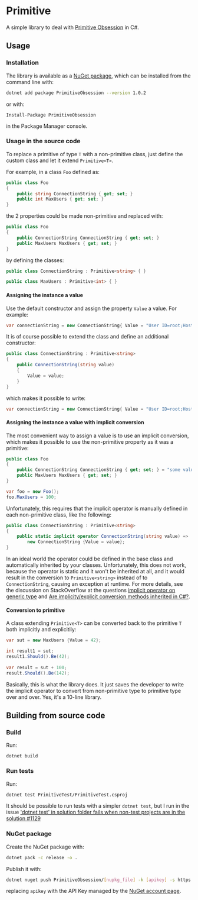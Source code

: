 Primitive
=========
A simple library to deal with [Primitive Obsession](http://wiki.c2.com/?PrimitiveObsession) in C#.

## Usage
### Installation
The library is available as a [NuGet package](https://www.nuget.org/packages/PrimitiveObsession/), which can be installed from the command line with:


```bash
dotnet add package PrimitiveObsession --version 1.0.2
```
or with:

```
Install-Package PrimitiveObsession
```

in the Package Manager console.

### Usage in the source code

To replace a primitive of type `T` with a non-primitive class, just define the custom class and let it extend `Primitive<T>`.

For example, in a class `Foo` defined as:

```csharp
public class Foo
{
    public string ConnectionString { get; set; }
    public int MaxUsers { get; set; }
}
```

the 2 properties could be made non-primitive and replaced with:

```csharp
public class Foo
{
    public ConnectionString ConnectionString { get; set; }
    public MaxUsers MaxUsers { get; set; }
}
```

by defining the classes:

```csharp
public class ConnectionString : Primitive<string> { }

public class MaxUsers : Primitive<int> { }
```

#### Assigning the instance a value
Use the default constructor and assign the property `Value` a value. For example:

```csharp
var connectionString = new ConnectionString{ Value = "User ID=root;Host=localhost;Port=5432" };
```
It is of course possible to extend the class and define an additional constructor:

```csharp
public class ConnectionString : Primitive<string>
{
    public ConnectionString(string value)
    {
        Value = value;
    }
}
```

which makes it possible to write:

```csharp
var connectionString = new ConnectionString{ Value = "User ID=root;Host=localhost;Port=5432" };
```
#### Assigning the instance a value with implicit conversion
The most convenient way to assign a value is to use an implicit conversion, which makes it possible to use the non-primitive property as it was a primitive:

```csharp
public class Foo
{
    public ConnectionString ConnectionString { get; set; } = "some value";
    public MaxUsers MaxUsers { get; set; }
}

var foo = new Foo();
foo.MaxUsers = 100;
```

Unfortunately, this requires that the implicit operator is manually defined in each non-primitive class, like the following:


```csharp
public class ConnectionString : Primitive<string>
{
    public static implicit operator ConnectionString(string value) =>
        new ConnectionString {Value = value};
}
```

In an ideal world the operator could be defined in the base class and automatically inherited by your classes. Unfortunately, this does not work, because the operator is static and it won't be inherited at all, and it would result in the conversion to `Primitive<string>` instead of to `ConnectionString`, causing an exception at runtime. For more details, see the discussion on StackOverflow at the questions [implicit operator on generic type](https://stackoverflow.com/questions/3823145/implicit-operator-on-generic-types) and [Are implicity/explicit conversion methods inherited in C#?](https://stackoverflow.com/questions/967630/are-implicity-explicit-conversion-methods-inherited-in-c).


#### Conversion to primitive
A class extending `Primitive<T>` can be converted back to the primitive `T` both implicitly and explicitily:

```csharp
var sut = new MaxUsers {Value = 42};

int result1 = sut;
result1.Should().Be(42);
            
var result = sut + 100;
result.Should().Be(142);
```

Basically, this is what the library does. It just saves the developer to write the implicit operator to convert from non-primitive type to primitive type over and over. Yes, it's a 10-line library.


## Building from source code
### Build
Run:

```
dotnet build
```

### Run tests
Run:

```bash
dotnet test PrimitiveTest/PrimitiveTest.csproj
```

It should be possible to run tests with a simpler `dotnet test`, but I run in the issue ['dotnet test' in solution folder fails when non-test projects are in the solution #1129](http://wiki.c2.com/?PrimitiveObsession)

### NuGet package
Create the NuGet package with:

```bash
dotnet pack -c release -o .
```

Publish it with:

```bash
dotnet nuget push PrimitiveObsession/[nupkg_file] -k [apikey] -s https://api.nuget.org/v3/index.json
```

replacing `apikey` with the API Key managed by the [NuGet account page](https://www.nuget.org/account/apikeys).

